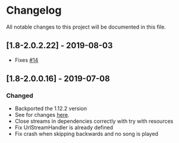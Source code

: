 # Changelog
All notable changes to this project will be documented in this file.

## [1.8-2.0.2.22] - 2019-08-03
- Fixes [#14](https://github.com/MC-U-Team/Music-Player/issues/14)

## [1.8-2.0.0.16] - 2019-07-08
### Changed
- Backported the 1.12.2 version
- See for changes [here](https://github.com/MC-U-Team/Music-Player/blob/1.12.2/CHANGELOG.md).
- Close streams in dependencies correctly with try with resources
- Fix UrlStreamHandler is already defined
- Fix crash when skipping backwards and no song is played